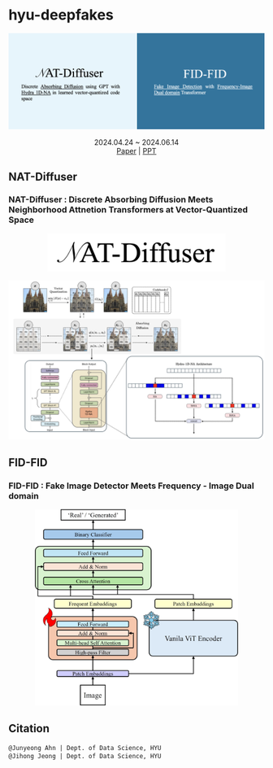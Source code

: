 # hyu-deepfakes

<p align="center">
    <img src="assets/hyu-deepfakes-thumbnail.png" alt="Alt text" width="600">
</p>

<div align="center">
    2024.04.24 ~ 2024.06.14
</div>


<div align="center">
    <a href="https://drive.google.com/file/d/1ufh3AXevV5hYXNiO0SH9g87KzOkj-m3Z/view?usp=sharing">Paper</a> | 
    <a href="https://drive.google.com/drive/folders/1Rv1AE6oXEGKxbhQbIYhSB1mW32xCjkSO?usp=sharing">PPT</a>
</div>

## NAT-Diffuser

### NAT-Diffuser : Discrete Absorbing Diffusion Meets Neighborhood Attnetion Transformers at Vector-Quantized Space
<p align="center">
    <img src="assets/NAT-Diffuser-logo.png" alt="Alt text" width="350">
</p>


<p align="center">
    <a href="https://github.com/justin4ai/NAT-Diffuser">
        <img src="assets/NAT-Diffuser-architecture.png" alt="Alt text" width="650">
    </a>
</p>

## FID-FID

### FID-FID : Fake Image Detector Meets Frequency - Image Dual domain

<p align="center">
    <img src="assets/FID-FID.jpg" alt="Alt text" width="400">
</p>

## Citation

```
@Junyeong Ahn | Dept. of Data Science, HYU
@Jihong Jeong | Dept. of Data Science, HYU
```
